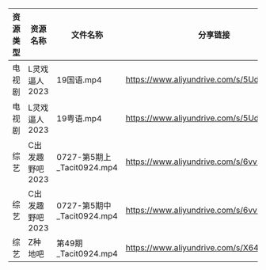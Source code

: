| 资源类型 | 资源名称       | 文件名称                    | 分享链接                                      | 更新时间       |
| ---- | ---------- | ----------------------- | ----------------------------------------- | ---------- |
| 电视剧  | L灵戏逼人2023  | 19国语.mp4                | https://www.aliyundrive.com/s/5UduQoDNUX4 | 2023-07-28 |
| 电视剧  | L灵戏逼人2023  | 19粤语.mp4                | https://www.aliyundrive.com/s/5UduQoDNUX4 | 2023-07-28 |
| 综艺   | C出发趣野吧2023 | 0727-第5期上_Tacit0924.mp4 | https://www.aliyundrive.com/s/6vvnHUfoaEK | 2023-07-28 |
| 综艺   | C出发趣野吧2023 | 0727-第5期中_Tacit0924.mp4 | https://www.aliyundrive.com/s/6vvnHUfoaEK | 2023-07-28 |
| 综艺   | Z种地吧       | 第49期_Tacit0924.mp4      | https://www.aliyundrive.com/s/X646VT8wnFZ | 2023-07-28 |
